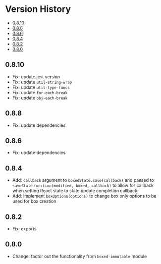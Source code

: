 # Version History

[TOC]: # " "

- [0.8.10](#0810)
- [0.8.8](#088)
- [0.8.6](#086)
- [0.8.4](#084)
- [0.8.2](#082)
- [0.8.0](#080)


## 0.8.10

* Fix: update jest version
* Fix: update `util-string-wrap`
* Fix: update `util-type-funcs`
* Fix: update `for-each-break`
* Fix: update `obj-each-break`

## 0.8.8

* Fix: update dependencies

## 0.8.6

* Fix: update dependencies

## 0.8.4

* Add: `callback` argument to `boxedState.save(callback)` and passed to `saveState`
  `function(modified, boxed, callback)` to allow for callback when setting React state to state
  update completion callback.
* Add: implement `boxOptions(options)` to change box only options to be used for box creation

## 0.8.2

* Fix: exports

## 0.8.0

* Change: factor out the functionality from `boxed-immutable` module

